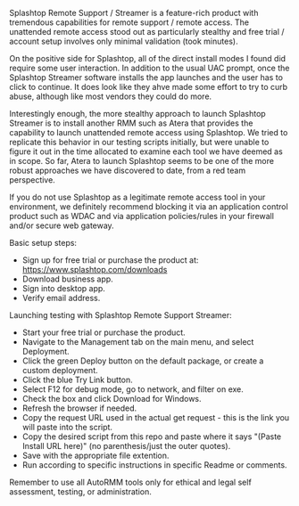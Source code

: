 Splashtop Remote Support / Streamer is a feature-rich product with tremendous capabilities for remote support / remote access. The unattended remote access stood out as particularly stealthy and free trial / account setup involves only minimal validation (took minutes).  

On the positive side for Splashtop, all of the direct install modes I found did require some user interaction. In addition to the usual UAC prompt, once the Splashtop Streamer software installs the app launches and the user has to click to continue. It does look like they ahve made some effort to try to curb abuse, although like most vendors they could do more. 

Interestingly enough, the more stealthy approach to launch Splashtop Streamer is to install another RMM such as Atera that provides the capability to launch unattended remote access using Splashtop. We tried to replicate this behavior in our testing scripts initially, but were unable to figure it out in the time allocated to examine each tool we have deemed as in scope. So far, Atera to launch Splashtop seems to be one of the more robust approaches we have discovered to date, from a red team perspective. 

If you do not use Splashtop as a legitimate remote access tool in your environment, we definitely recommend blocking it via an application control product such as WDAC and via application policies/rules in your firewall and/or secure web gateway.

 Basic setup steps:
 - Sign up for free trial or purchase the product at: https://www.splashtop.com/downloads
 - Download business app.
 - Sign into desktop app.
 - Verify email address.

Launching testing with Splashtop Remote Support Streamer:
 - Start your free trial or purchase the product.
 - Navigate to the Management tab on the main menu, and select Deployment.
 - Click the green Deploy button on the default package, or create a custom deployment.
 - Click the blue Try Link button.
 - Select F12 for debug mode, go to network, and filter on exe.
 - Check the box and click Download for Windows.
 - Refresh the browser if needed.
 - Copy the request URL used in the actual get request - this is the link you will paste into the script.
 - Copy the desired script from this repo and paste where it says "(Paste Install URL here)" (no parenthesis/just the outer quotes).
 - Save with the appropriate file extention.
 - Run according to specific instructions in specific Readme or comments.

Remember to use all AutoRMM tools only for ethical and legal self assessment, testing, or administration.
